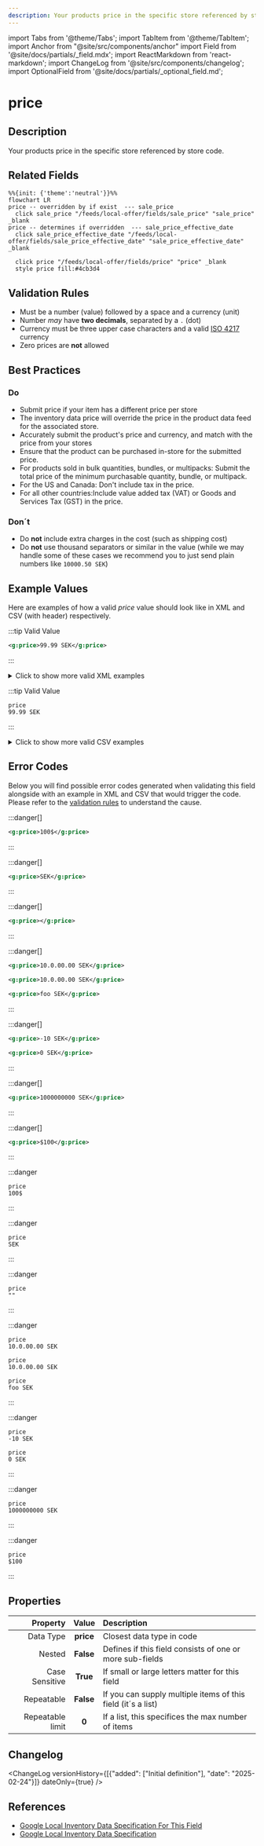 ```yaml
---
description: Your products price in the specific store referenced by store code.
---
```


import Tabs from '@theme/Tabs';
import TabItem from '@theme/TabItem';
import Anchor from "@site/src/components/anchor"
import Field from '@site/docs/partials/_field.mdx';
import ReactMarkdown from 'react-markdown';
import ChangeLog from '@site/src/components/changelog';
import OptionalField from '@site/docs/partials/_optional_field.md';

# price

<OptionalField/>

## Description

Your products price in the specific store referenced by store code.


## Related Fields

```mermaid
%%{init: {'theme':'neutral'}}%%
flowchart LR
price -- overridden by if exist  --- sale_price
  click sale_price "/feeds/local-offer/fields/sale_price" "sale_price" _blank
price -- determines if overridden  --- sale_price_effective_date
  click sale_price_effective_date "/feeds/local-offer/fields/sale_price_effective_date" "sale_price_effective_date" _blank

  click price "/feeds/local-offer/fields/price" "price" _blank
  style price fill:#4cb3d4
```




## Validation Rules

- Must be a number (value) followed by a space and a currency (unit)
- Number *may* have **two decimals**, separated by a `.` (dot)
- Currency must be three upper case characters and a valid [ISO 4217](https://en.wikipedia.org/wiki/ISO_4217) currency
- Zero prices are **not** allowed


## Best Practices


### Do

- Submit price if your item has a different price per store
- The inventory data price will override the price in the product data feed for the associated store.
- Accurately submit the product's price and currency, and match with the price from your stores
- Ensure that the product can be purchased in-store for the submitted price.
- For products sold in bulk quantities, bundles, or multipacks: Submit the total price of the minimum purchasable quantity, bundle, or multipack.
- For the US and Canada: Don't include tax in the price.
- For all other countries:Include value added tax (VAT) or Goods and Services Tax (GST) in the price.



### Don´t

- Do **not** include extra charges in the cost (such as shipping cost)
- Do **not** use thousand separators or similar in the value (while we may handle some of these cases we recommend you to just send plain numbers like `10000.50 SEK`)




## Example Values

Here are examples of how a valid *price* value  should look like in XML and CSV (with header) respectively.

<Tabs>
  <TabItem value="valid_xml" label="XML" default>

:::tip Valid Value

```xml
<g:price>99.99 SEK</g:price>
```

:::

<details>
  <summary>Click to show more valid XML examples</summary>
  <div>

```xml
<g:price>99.99 SEK</g:price>
```

```xml
<g:price>100 SEK</g:price>
```

```xml
<g:price>SEK 100</g:price>
```

```xml
<g:price>99,99 SEK</g:price>
```

```xml
<g:price>10,000.00 SEK</g:price>
```

```xml
<g:price>10 000.00 SEK</g:price>
```

```xml
<g:price>10.000 SEK</g:price>
```

```xml
<g:price>1.144.000 SEK</g:price>
```


  </div>
</details>

 </TabItem>
  <TabItem value="valid_csv" label="CSV">

:::tip Valid Value

```csv
price
99.99 SEK
```

:::

<details>
  <summary>Click to show more valid CSV examples</summary>
  <div>

```csv
price
99.99 SEK
```

```csv
price
100 SEK
```

```csv
price
SEK 100
```

```csv
price
"99,99 SEK"
```

```csv
price
"10,000.00 SEK"
```

```csv
price
10 000.00 SEK
```

```csv
price
10.000 SEK
```

```csv
price
1.144.000 SEK
```


  </div>
</details>

  </TabItem>
</Tabs>

## Error Codes

Below you will find possible error codes generated when validating this field alongside with an example in XML and CSV that would trigger the code. Please refer to the [validation rules](#validation-rules) to understand the cause.

<Tabs>
  <TabItem value="invalid_xml" label="XML" default>

:::danger[**<Anchor id="validation_missing_currency" title="validation_missing_currency" />**]


```xml
<g:price>100$</g:price>
```

:::

:::danger[**<Anchor id="validation_missing_price_value" title="validation_missing_price_value" />**]


```xml
<g:price>SEK</g:price>
```

:::

:::danger[**<Anchor id="validation_missing_value" title="validation_missing_value" />**]


```xml
<g:price></g:price>
```

:::

:::danger[**<Anchor id="validation_not_number" title="validation_not_number" />**]


```xml
<g:price>10.0.00.00 SEK</g:price>
```
```xml
<g:price>10.0.00.00 SEK</g:price>
```
```xml
<g:price>foo SEK</g:price>
```

:::

:::danger[**<Anchor id="validation_not_positive_number" title="validation_not_positive_number" />**]


```xml
<g:price>-10 SEK</g:price>
```
```xml
<g:price>0 SEK</g:price>
```

:::

:::danger[**<Anchor id="validation_price_out_of_range" title="validation_price_out_of_range" />**]


```xml
<g:price>1000000000 SEK</g:price>
```

:::

:::danger[**<Anchor id="validation_unknown_currency" title="validation_unknown_currency" />**]


```xml
<g:price>$100</g:price>
```

:::


 </TabItem>
  <TabItem value="invalid_csv" label="CSV">

:::danger <Anchor id="validation_missing_currency" title="validation_missing_currency" />

```csv
price
100$
```

:::

:::danger <Anchor id="validation_missing_price_value" title="validation_missing_price_value" />

```csv
price
SEK
```

:::

:::danger <Anchor id="validation_missing_value" title="validation_missing_value" />

```csv
price
""
```

:::

:::danger <Anchor id="validation_not_number" title="validation_not_number" />

```csv
price
10.0.00.00 SEK
```
```csv
price
10.0.00.00 SEK
```
```csv
price
foo SEK
```

:::

:::danger <Anchor id="validation_not_positive_number" title="validation_not_positive_number" />

```csv
price
-10 SEK
```
```csv
price
0 SEK
```

:::

:::danger <Anchor id="validation_price_out_of_range" title="validation_price_out_of_range" />

```csv
price
1000000000 SEK
```

:::

:::danger <Anchor id="validation_unknown_currency" title="validation_unknown_currency" />

```csv
price
$100
```

:::


  </TabItem>
</Tabs>

## Properties

|     **Property** |         **Value**          | **Description**                                              |
|-----------------:|:--------------------------:|:-------------------------------------------------------------|
|        Data Type |    **price**     | Closest data type in code                                    |
|           Nested |      **False**      | Defines if this field consists of one or more sub-fields     |
|   Case Sensitive |  **True**  | If small or large letters matter for this field              |
|       Repeatable |    **False**    | If you can supply multiple items of this field (it´s a list) |
| Repeatable limit | **0** | If a list, this specifices the max number of items           |

## Changelog
<ChangeLog versionHistory={[{"added": ["Initial definition"], "date": "2025-02-24"}]} dateOnly={true} />

## References
- [Google Local Inventory Data Specification For This Field](https://support.google.com/merchants/answer/6324371?sjid=12668122117297241362-EU&visit_id=638760023831624244-3736320015&rd=1)
- [Google Local Inventory Data Specification](https://support.google.com/merchants/answer/14819809?hl=en)
